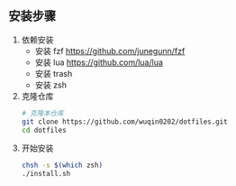 ## 安装步骤
1. 依赖安装
   * 安装 fzf
     <https://github.com/junegunn/fzf>
   * 安装 lua
     <https://github.com/lua/lua>
   * 安装 trash
   * 安装 zsh
2. 克隆仓库
    ```bash
    # 克隆本仓库
    git clone https://github.com/wuqin0202/dotfiles.git
    cd dotfiles
    ```
3. 开始安装
    ```bash
    chsh -s $(which zsh)
    ./install.sh
    ```